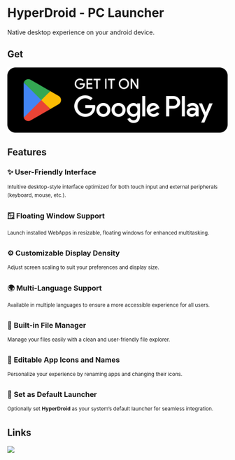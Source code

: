 # HyperDroid - PC Launcher
Native desktop experience on your android device.

## Get
<a href="https://play.google.com/store/apps/details?id=com.binary.hyperdroid">
  <img src="src/assets/playstore_link.svg" alt="Build" />
</a>

## Features

### ✨ **User-Friendly Interface**  
<sup>Intuitive desktop-style interface optimized for both touch input and external peripherals (keyboard, mouse, etc.).</sup>

### 🪟 **Floating Window Support**  
<sup>Launch installed WebApps in resizable, floating windows for enhanced multitasking.</sup>

### ⚙️ **Customizable Display Density**  
<sup>Adjust screen scaling to suit your preferences and display size.</sup>

### 🌍 **Multi-Language Support**  
<sup>Available in multiple languages to ensure a more accessible experience for all users.</sup>

### 📁 **Built-in File Manager**  
<sup>Manage your files easily with a clean and user-friendly file explorer.</sup>

### 🎨 **Editable App Icons and Names**  
<sup>Personalize your experience by renaming apps and changing their icons.</sup>

### 📱 **Set as Default Launcher**  
<sup>Optionally set **HyperDroid** as your system’s default launcher for seamless integration.</sup>

## Links
<a href="https://github.com/windows-ui/HyperDroid/tree/main/PrivacyPolicy">
  <img src="https://img.shields.io/badge/Privacy%20Policy-View-blue?style=for-the-badge&logo=polywork&logoColor=white" style="height:40px;">
</a>
